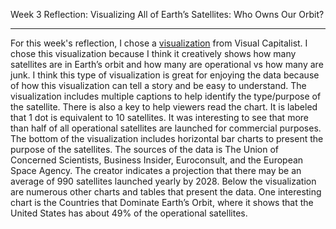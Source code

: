 Week 3 Reflection: Visualizing All of Earth’s Satellites: Who Owns Our Orbit?

---

For this week's reflection, I chose a [visualization](https://www.visualcapitalist.com/visualizing-all-of-earths-satellites/) from Visual Capitalist.
I chose this visualization because I think it creatively shows how many satellites are in Earth’s orbit and how many are operational vs how many are junk. I think this type of visualization is great for enjoying the data because of how this visualization can tell a story and be easy to understand. The visualization includes multiple captions to help identify the type/purpose of the satellite. There is also a key to help viewers read the chart. It is labeled that 1 dot is equivalent to 10 satellites. It was interesting to see that more than half of all operational satellites are launched for commercial purposes. The bottom of the visualization includes horizontal bar charts to present the purpose of the satellites. The sources of the data is The Union of Concerned Scientists, Business Insider, Euroconsult, and the European Space Agency. The creator indicates a projection that there may be an average of 990 satellites launched yearly by 2028. Below the visualization are numerous other charts and tables that present the data. One interesting chart is the Countries that Dominate Earth’s Orbit, where it shows that the United States has about 49% of the operational satellites.
